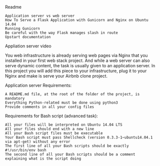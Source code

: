 
Readme

    Application server vs web server
    How To Serve a Flask Application with Gunicorn and Nginx on Ubuntu 14.04
    Running Gunicorn
    Be careful with the way Flask manages slash in route
    Upstart documentation

Appliation server video

You web infrastructure is already serving web pages via Nginx that you installed in your first web stack project. And while a web server can also serve dynamic content, the task is usually given to an application server. In this project you will add this piece to your infrastructure, plug it to your Nginx and make is serve your Airbnb clone project.

Application server
Requirements:

    A README.md file, at the root of the folder of the project, is mandatory
    Everything Python-related must be done using python3
    Provide comments in all your config files

Requirements for Bash script (advanced task):

    All your files will be interpreted on Ubuntu 14.04 LTS
    All your files should end with a new line
    All your Bash script files must be executable
    Your Bash script must pass Shellcheck (version 0.3.3-1~ubuntu14.04.1 via apt-get) without any error
    The first line of all your Bash scripts should be exactly #!/usr/bin/env bash
    The second line of all your Bash scripts should be a comment explaining what is the script doing


